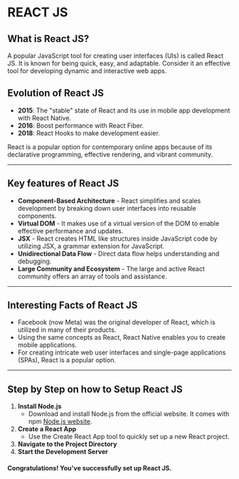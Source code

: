 # REACT JS

## What is React JS?

A popular JavaScript tool for creating user interfaces (UIs) is called React JS. It is known for being quick, easy, and adaptable. Consider it an effective tool for developing dynamic and interactive web apps.

## Evolution of React JS

- **2015**: The "stable" state of React and its use in mobile app development with React Native.
- **2016**: Boost performance with React Fiber.
- **2018**: React Hooks to make development easier.

React is a popular option for contemporary online apps because of its declarative programming, effective rendering, and vibrant community.

---

## Key features of React JS
- **Component-Based Architecture** - React simplifies and scales development by breaking down user interfaces into reusable components.
- **Virtual DOM** - It makes use of a virtual version of the DOM to enable effective performance and updates.
- **JSX** - React creates HTML like structures inside JavaScript code by utilizing JSX, a grammar extension for JavaScript.
- **Unidirectional Data Flow** - Direct data flow helps understanding and debugging.
- **Large Community and Ecosystem** - The large and active React community offers an array of tools and assistance.

---

## Interesting Facts of React JS
- Facebook (now Meta) was the original developer of React, which is utilized in many of their products.
- Using the same concepts as React, React Native enables you to create mobile applications.
- For creating intricate web user interfaces and single-page applications (SPAs), React is a popular option.

---

## Step by Step on how to Setup React JS

1. **Install Node.js**
   -  Download and install Node.js from the official website. It comes with npm [Node.js website](https://nodejsorg/).
2. **Create a React App**
   - Use the Create React App tool to quickly set up a new React project.
3. **Navigate to the Project Directory**
4. **Start the Development Server**

#### Congratulations! You've successfully set up React JS. 